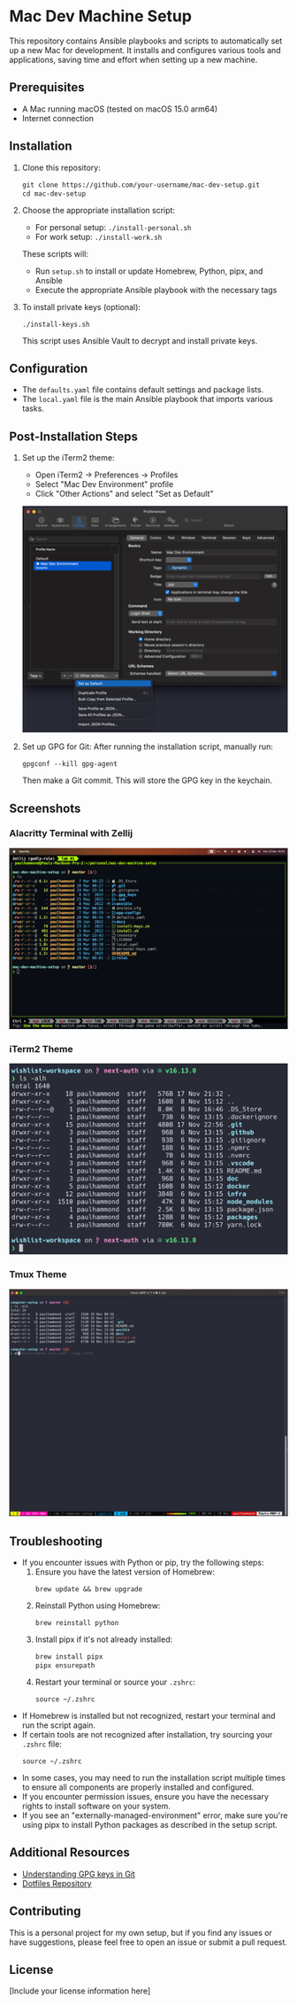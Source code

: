 # Mac Dev Machine Setup

This repository contains Ansible playbooks and scripts to automatically set up a new Mac for development. It installs and configures various tools and applications, saving time and effort when setting up a new machine.

## Prerequisites

- A Mac running macOS (tested on macOS 15.0 arm64)
- Internet connection

## Installation

1. Clone this repository:
   ```
   git clone https://github.com/your-username/mac-dev-setup.git
   cd mac-dev-setup
   ```

2. Choose the appropriate installation script:
   - For personal setup: `./install-personal.sh`
   - For work setup: `./install-work.sh`

   These scripts will:
   - Run `setup.sh` to install or update Homebrew, Python, pipx, and Ansible
   - Execute the appropriate Ansible playbook with the necessary tags

3. To install private keys (optional):
   ```
   ./install-keys.sh
   ```
   This script uses Ansible Vault to decrypt and install private keys.

## Configuration

- The `defaults.yaml` file contains default settings and package lists.
- The `local.yaml` file is the main Ansible playbook that imports various tasks.

## Post-Installation Steps

1. Set up the iTerm2 theme:
   - Open iTerm2 -> Preferences -> Profiles
   - Select "Mac Dev Environment" profile
   - Click "Other Actions" and select "Set as Default"

   ![iterm theme instructions](./docs/screenshots/choose-iterm-theme.png)

2. Set up GPG for Git:
   After running the installation script, manually run:
   ```
   gpgconf --kill gpg-agent
   ```
   Then make a Git commit. This will store the GPG key in the keychain.

## Screenshots

### Alacritty Terminal with Zellij
![alacritty theme](./docs/screenshots/alacritty-zellij.png)

### iTerm2 Theme
![iterm theme](./docs/screenshots/iterm-theme-example.png)

### Tmux Theme
![tmux theme](./docs/screenshots/tmux-theme-example.png)

## Troubleshooting

- If you encounter issues with Python or pip, try the following steps:
  1. Ensure you have the latest version of Homebrew:
     ```
     brew update && brew upgrade
     ```
  2. Reinstall Python using Homebrew:
     ```
     brew reinstall python
     ```
  3. Install pipx if it's not already installed:
     ```
     brew install pipx
     pipx ensurepath
     ```
  4. Restart your terminal or source your `.zshrc`:
     ```
     source ~/.zshrc
     ```
- If Homebrew is installed but not recognized, restart your terminal and run the script again.
- If certain tools are not recognized after installation, try sourcing your `.zshrc` file:
  ```
  source ~/.zshrc
  ```
- In some cases, you may need to run the installation script multiple times to ensure all components are properly installed and configured.
- If you encounter permission issues, ensure you have the necessary rights to install software on your system.
- If you see an "externally-managed-environment" error, make sure you're using pipx to install Python packages as described in the setup script.

## Additional Resources

- [Understanding GPG keys in Git](https://samuelsson.dev/sign-git-commits-on-github-with-gpg-in-macos/)
- [Dotfiles Repository](https://github.com/citypaul/.dotfiles)

## Contributing

This is a personal project for my own setup, but if you find any issues or have suggestions, please feel free to open an issue or submit a pull request.

## License

[Include your license information here]
